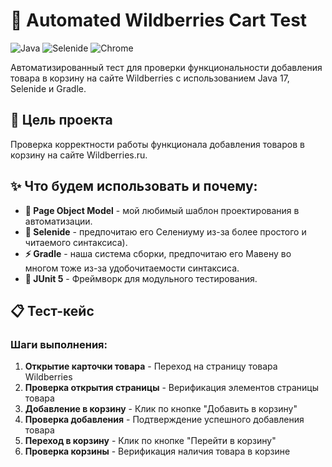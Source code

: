 # 🛒 Automated Wildberries Cart Test

![Java](https://img.shields.io/badge/Java-17-007396?style=for-the-badge&logo=openjdk&logoColor=white)
![Selenide](https://img.shields.io/badge/Selenide-6.19.1-43B02A?style=for-the-badge&logo=selenium&logoColor=white)
![Chrome](https://img.shields.io/badge/Chrome-Latest-4285F4?style=for-the-badge&logo=googlechrome&logoColor=white)

Автоматизированный тест для проверки функциональности добавления товара в корзину на сайте Wildberries с использованием Java 17, Selenide и Gradle.

## 🎯 Цель проекта

Проверка корректности работы функционала добавления товаров в корзину на сайте Wildberries.ru.

## ✨ Что будем использовать и почему:
- **🔄 Page Object Model** - мой любимый шаблон проектирования в автоматизации.
- **🚀 Selenide** - предпочитаю его Селениуму из-за более простого и читаемого синтаксиса).
- **⚡ Gradle** - наша система сборки, предпочитаю его Мавену во многом тоже из-за удобочитаемости синтаксиса.
- **🧪 JUnit 5** - Фреймворк для модульного тестирования.

## 📋 Тест-кейс

### Шаги выполнения:
1. **Открытие карточки товара** - Переход на страницу товара Wildberries
2. **Проверка открытия страницы** - Верификация элементов страницы товара
3. **Добавление в корзину** - Клик по кнопке "Добавить в корзину"
4. **Проверка добавления** - Подтверждение успешного добавления товара
5. **Переход в корзину** - Клик по кнопке "Перейти в корзину"
6. **Проверка корзины** - Верификация наличия товара в корзине

